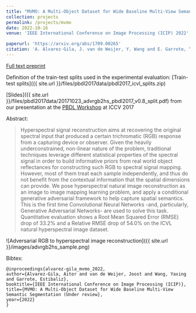 ```yaml
---
title: "MVMO: A Multi-Object Dataset for Wide Baseline Multi-View Semantic Segmentation"
collection: projects
permalink: /projects/mvmo
date: 2022-10-16
venue: 'IEEE International Conference on Image Processing (ICIP) 2022'

paperurl: 'https://arxiv.org/abs/1709.00265'
citation: 'A. Alvarez-Gila, J. van de Weijer, Y. Wang and E. Garrote, “MVMO: A Multi-Object Dataset for Wide Baseline Multi-View Semantic Segmentation,” IEEE International Conference on Image Processing (ICIP) 2022, Bordeaux, France, 2022. Under review.'
---
```


<a href='https://arxiv.org/abs/1709.00265'>Full text preprint</a>

Definition of the train-test splits used in the experimental evaluation: [Train-test splits]({{ site.url }}/files/pbdl2017data/pbdl2017_icvl_splits.zip) 

[Slides]({{ site.url }}/files/pbdl2017data/20171023_advrgb2hs_pbdl2017_v0.8_split.pdf) from our presentation at the [PBDL Workshop](https://pbdl2017.github.io/) at ICCV 2017

Abstract: 

>Hyperspectral signal reconstruction aims at recovering the original spectral input that produced a certain trichromatic (RGB) response from a capturing device or observer. Given the heavily underconstrained, non-linear nature of the problem, traditional techniques leverage different statistical properties of the spectral signal in order to build informative priors from real world object reflectances for constructing such RGB to spectral signal mapping. However, most of them treat each sample independently, and thus do not benefit from the contextual information that the spatial dimensions can provide. We pose hyperspectral natural image reconstruction as an image to image mapping learning problem, and apply a conditional generative adversarial framework to help capture spatial semantics. This is the first time Convolutional Neural Networks -and, particularly, Generative Adversarial Networks- are used to solve this task. Quantitative evaluation shows a Root Mean Squared Error (RMSE) drop of 33.2% and a Relative RMSE drop of 54.0% on the ICVL natural hyperspectral image dataset.

![Adversarial RGB to hyperspectral image reconstruction]({{ site.url }}/images/advrgb2hs_sample.png)

Bibtex:

```
@inproceedings{alvarez-gila_mvmo_2022,
author={Alvarez-Gila, Aitor and van de Weijer, Joost and Wang, Yaxing and Garrote, Estibaliz},
booktitle={IEEE International Conference on Image Processing (ICIP)},
title={MVMO: A Multi-Object Dataset for Wide Baseline Multi-View Semantic Segmentation (Under review},
year={2022}
}
```
